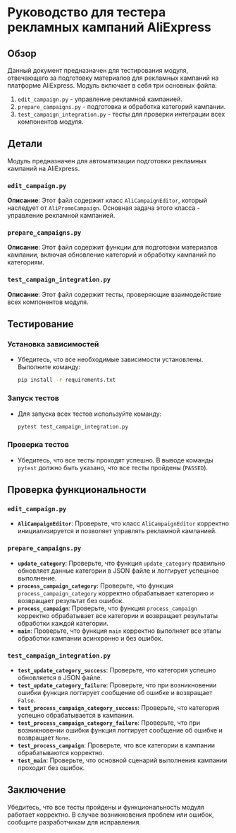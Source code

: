 # Руководство для тестера рекламных кампаний AliExpress

## Обзор

Данный документ предназначен для тестирования модуля, отвечающего за подготовку материалов для рекламных кампаний на платформе AliExpress. Модуль включает в себя три основных файла:

1. `edit_campaign.py` - управление рекламной кампанией.
2. `prepare_campaigns.py` - подготовка и обработка категорий кампании.
3. `test_campaign_integration.py` - тесты для проверки интеграции всех компонентов модуля.

## Детали

Модуль предназначен для автоматизации подготовки рекламных кампаний на AliExpress. 

### `edit_campaign.py`

**Описание**:  Этот файл содержит класс `AliCampaignEditor`, который наследует от `AliPromoCampaign`. Основная задача этого класса - управление рекламной кампанией.

### `prepare_campaigns.py`

**Описание**:  Этот файл содержит функции для подготовки материалов кампании, включая обновление категорий и обработку кампаний по категориям.

### `test_campaign_integration.py`

**Описание**:  Этот файл содержит тесты, проверяющие взаимодействие всех компонентов модуля.

## Тестирование

### Установка зависимостей

- Убедитесь, что все необходимые зависимости установлены. Выполните команду:

  ```sh
  pip install -r requirements.txt
  ```

### Запуск тестов

- Для запуска всех тестов используйте команду:

  ```sh
  pytest test_campaign_integration.py
  ```

### Проверка тестов

- Убедитесь, что все тесты проходят успешно. В выводе команды `pytest` должно быть указано, что все тесты пройдены (`PASSED`).

## Проверка функциональности

### `edit_campaign.py`

- **`AliCampaignEditor`**:  Проверьте, что класс `AliCampaignEditor` корректно инициализируется и позволяет управлять рекламной кампанией.

### `prepare_campaigns.py`

- **`update_category`**:  Проверьте, что функция `update_category` правильно обновляет данные категории в JSON файле и логгирует успешное выполнение.
- **`process_campaign_category`**:  Проверьте, что функция `process_campaign_category` корректно обрабатывает категорию и возвращает результат без ошибок.
- **`process_campaign`**:  Проверьте, что функция `process_campaign` корректно обрабатывает все категории и возвращает результаты обработки каждой категории.
- **`main`**:  Проверьте, что функция `main` корректно выполняет все этапы обработки кампании асинхронно и без ошибок.

### `test_campaign_integration.py`

- **`test_update_category_success`**:  Проверьте, что категория успешно обновляется в JSON файле.
- **`test_update_category_failure`**:  Проверьте, что при возникновении ошибки функция логгирует сообщение об ошибке и возвращает `False`.
- **`test_process_campaign_category_success`**:  Проверьте, что категория успешно обрабатывается в кампании.
- **`test_process_campaign_category_failure`**:  Проверьте, что при возникновении ошибки функция логгирует сообщение об ошибке и возвращает `None`.
- **`test_process_campaign`**:  Проверьте, что все категории в кампании обрабатываются корректно.
- **`test_main`**:  Проверьте, что основной сценарий выполнения кампании проходит без ошибок.

## Заключение

Убедитесь, что все тесты пройдены и функциональность модуля работает корректно. В случае возникновения проблем или ошибок, сообщите разработчикам для исправления.